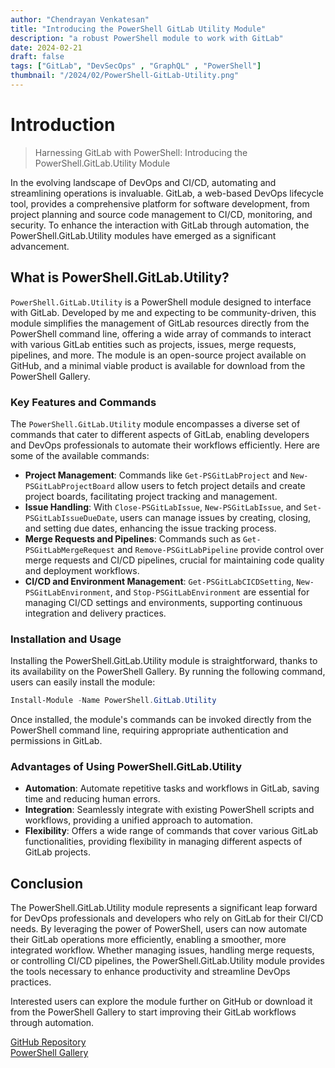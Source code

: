 ```yaml
---
author: "Chendrayan Venkatesan"
title: "Introducing the PowerShell GitLab Utility Module"
description: "a robust PowerShell module to work with GitLab"
date: 2024-02-21
draft: false
tags: ["GitLab", "DevSecOps" , "GraphQL" , "PowerShell"]
thumbnail: "/2024/02/PowerShell-GitLab-Utility.png"
--- 
```


# Introduction

> Harnessing GitLab with PowerShell: Introducing the PowerShell.GitLab.Utility Module

In the evolving landscape of DevOps and CI/CD, automating and streamlining operations is invaluable. GitLab, a web-based DevOps lifecycle tool, provides a comprehensive platform for software development, from project planning and source code management to CI/CD, monitoring, and security. To enhance the interaction with GitLab through automation, the PowerShell.GitLab.Utility modules have emerged as a significant advancement.

## What is PowerShell.GitLab.Utility?

`PowerShell.GitLab.Utility` is a PowerShell module designed to interface with GitLab. Developed by me and expecting to be community-driven, this module simplifies the management of GitLab resources directly from the PowerShell command line, offering a wide array of commands to interact with various GitLab entities such as projects, issues, merge requests, pipelines, and more. The module is an open-source project available on GitHub, and a minimal viable product is available for download from the PowerShell Gallery.

### Key Features and Commands

The `PowerShell.GitLab.Utility` module encompasses a diverse set of commands that cater to different aspects of GitLab, enabling developers and DevOps professionals to automate their workflows efficiently. Here are some of the available commands:

- **Project Management**: Commands like `Get-PSGitLabProject` and `New-PSGitLabProjectBoard` allow users to fetch project details and create project boards, facilitating project tracking and management.
- **Issue Handling**: With `Close-PSGitLabIssue`, `New-PSGitLabIssue`, and `Set-PSGitLabIssueDueDate`, users can manage issues by creating, closing, and setting due dates, enhancing the issue tracking process.
- **Merge Requests and Pipelines**: Commands such as `Get-PSGitLabMergeRequest` and `Remove-PSGitLabPipeline` provide control over merge requests and CI/CD pipelines, crucial for maintaining code quality and deployment workflows.
- **CI/CD and Environment Management**: `Get-PSGitLabCICDSetting`, `New-PSGitLabEnvironment`, and `Stop-PSGitLabEnvironment` are essential for managing CI/CD settings and environments, supporting continuous integration and delivery practices.

### Installation and Usage

Installing the PowerShell.GitLab.Utility module is straightforward, thanks to its availability on the PowerShell Gallery. By running the following command, users can easily install the module:

```powershell
Install-Module -Name PowerShell.GitLab.Utility
```

Once installed, the module's commands can be invoked directly from the PowerShell command line, requiring appropriate authentication and permissions in GitLab.

### Advantages of Using PowerShell.GitLab.Utility

- **Automation**: Automate repetitive tasks and workflows in GitLab, saving time and reducing human errors.
- **Integration**: Seamlessly integrate with existing PowerShell scripts and workflows, providing a unified approach to automation.
- **Flexibility**: Offers a wide range of commands that cover various GitLab functionalities, providing flexibility in managing different aspects of GitLab projects.

## Conclusion

The PowerShell.GitLab.Utility module represents a significant leap forward for DevOps professionals and developers who rely on GitLab for their CI/CD needs. By leveraging the power of PowerShell, users can now automate their GitLab operations more efficiently, enabling a smoother, more integrated workflow. Whether managing issues, handling merge requests, or controlling CI/CD pipelines, the PowerShell.GitLab.Utility module provides the tools necessary to enhance productivity and streamline DevOps practices.

Interested users can explore the module further on GitHub or download it from the PowerShell Gallery to start improving their GitLab workflows through automation.

[GitHub Repository](https://github.com/ChendrayanV/PowerShell.GitLab.Utility)  
[PowerShell Gallery](https://www.powershellgallery.com/packages/PowerShell.GitLab.Utility/0.0.10)




